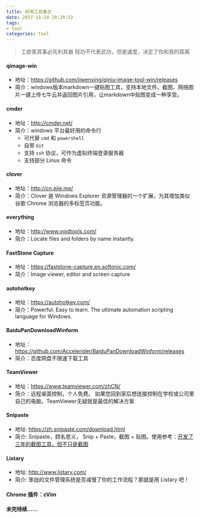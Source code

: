 ```yaml
---
title: 好用工具集合
date: 2017-11-24 20:20:53
tags: 
- tool
categories: tool
---
```


> 工欲善其事必先利其器
> 轻功不代表武功，但是速度，决定了你和我的距离
<!--more-->

#### qimage-win
  - 地址：https://github.com/jiwenxing/qiniu-image-tool-win/releases
  - 简介：windows版本markdown一键贴图工具，支持本地文件、截图、网络图片一键上传七牛云并返回图片引用，让markdown中贴图变成一种享受。

#### cmder
  - 地址：http://cmder.net/
  - 简介：windows 平台最好用的命令行
    + 可代替 `cmd` 和 `powershell`
    + 自带 `Git`
    + 支持 `ssh` 协议，可作为虚拟终端登录服务器
    + 支持部分 Linux 命令

#### clover
  - 地址：http://cn.ejie.me/
  - 简介：Clover 是 Windows Explorer 资源管理器的一个扩展，为其增加类似谷歌 Chrome 浏览器的多标签页功能。

#### everything
  - 地址：http://www.voidtools.com/
  - 简介：Locate files and folders by name instantly.

#### FastStone Capture
  - 地址：https://faststone-capture.en.softonic.com/
  - 简介：Image viewer, editor and screen capture

#### autohotkey
  - 地址：https://autohotkey.com/
  - 简介：Powerful. Easy to learn. The ultimate automation scripting language for Windows.

#### BaiduPanDownloadWinform
  - 地址：https://github.com/Accelerider/BaiduPanDownloadWinform/releases
  - 简介：百度网盘不限速下载工具

#### TeamViewer
  - 地址：https://www.teamviewer.com/zhCN/
  - 简介：远程桌面控制，个人免费。 如果您回到家后想连接控制在学校或公司里自己的电脑，TeamViewer无疑就是最佳的解决方案
  
#### Snipaste
  - 地址: https://zh.snipaste.com/download.html
  - 简介: Snipaste，顾名思义， Snip + Paste，截图 + 贴图。使用参考：[开发了三年的截图工具，但不只是截图](https://www.v2ex.com/t/295433?p=1)

#### Listary
  - 地址: http://www.listary.com/
  - 简介: 笨拙的文件管理系统是否减慢了你的工作流程？那就是用 Listary 吧！

#### Chrome 插件：cVim

#### 未完待续……

